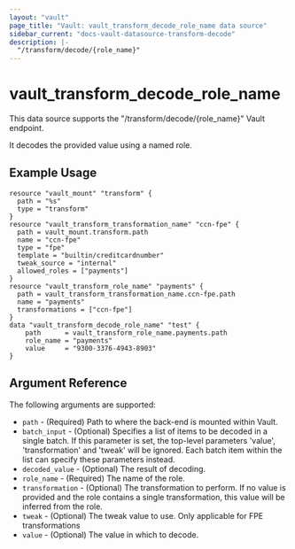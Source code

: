 ```yaml
---
layout: "vault"
page_title: "Vault: vault_transform_decode_role_name data source"
sidebar_current: "docs-vault-datasource-transform-decode"
description: |-
  "/transform/decode/{role_name}"
---
```


# vault\_transform\_decode\_role\_name

This data source supports the "/transform/decode/{role_name}" Vault endpoint.

It decodes the provided value using a named role.

## Example Usage

```hcl
resource "vault_mount" "transform" {
  path = "%s"
  type = "transform"
}
resource "vault_transform_transformation_name" "ccn-fpe" {
  path = vault_mount.transform.path
  name = "ccn-fpe"
  type = "fpe"
  template = "builtin/creditcardnumber"
  tweak_source = "internal"
  allowed_roles = ["payments"]
}
resource "vault_transform_role_name" "payments" {
  path = vault_transform_transformation_name.ccn-fpe.path
  name = "payments"
  transformations = ["ccn-fpe"]
}
data "vault_transform_decode_role_name" "test" {
    path      = vault_transform_role_name.payments.path
    role_name = "payments"
    value     = "9300-3376-4943-8903"
}
```

## Argument Reference

The following arguments are supported:
* `path` - (Required) Path to where the back-end is mounted within Vault.
* `batch_input` - (Optional) Specifies a list of items to be decoded in a single batch. If this parameter is set, the top-level parameters 'value', 'transformation' and 'tweak' will be ignored. Each batch item within the list can specify these parameters instead.
* `decoded_value` - (Optional) The result of decoding.
* `role_name` - (Required) The name of the role.
* `transformation` - (Optional) The transformation to perform. If no value is provided and the role contains a single transformation, this value will be inferred from the role.
* `tweak` - (Optional) The tweak value to use. Only applicable for FPE transformations
* `value` - (Optional) The value in which to decode.
